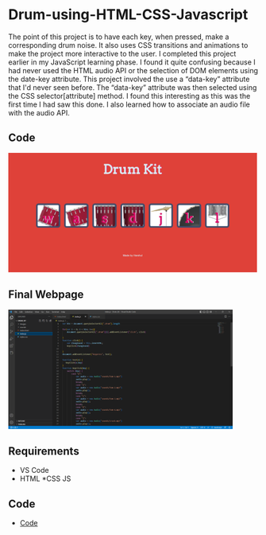 # Drum-using-HTML-CSS-Javascript
The point of this project is to have each key, when pressed, make a corresponding drum noise. It also uses CSS transitions and animations to make the project more interactive to the user. I completed this project earlier in my JavaScript learning phase. I found it quite confusing because I had never used the HTML audio API or the selection of DOM elements using the date-key attribute.
This project involved the use a “data-key” attribute that I'd never seen before. The “data-key” attribute was then selected using the CSS selector[attribute] method. I found this interesting as this was the first time I had saw this done. I also learned how to associate an audio file with the audio API.

## Code
 <img src="data/Screenshot 2023-01-17 194325.png" height="240" >
 
## Final Webpage
<img src="data/Screenshot 2023-01-17 194219.png" height="240" >





## Requirements
* VS Code
* HTML
*CSS
JS

## Code 

* [Code](code/)
